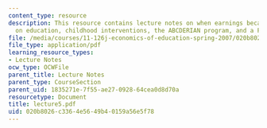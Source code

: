 ```yaml
---
content_type: resource
description: This resource contains lecture notes on when earnings became so dependent
  on education, childhood interventions, the ABCDERIAN program, and a Freeman reading.
file: /media/courses/11-126j-economics-of-education-spring-2007/020b8026c3364e5649b40159a56e5f78_lecture5.pdf
file_type: application/pdf
learning_resource_types:
- Lecture Notes
ocw_type: OCWFile
parent_title: Lecture Notes
parent_type: CourseSection
parent_uid: 1835271e-7f55-ae27-0928-64cea0d8d70a
resourcetype: Document
title: lecture5.pdf
uid: 020b8026-c336-4e56-49b4-0159a56e5f78
---
```

